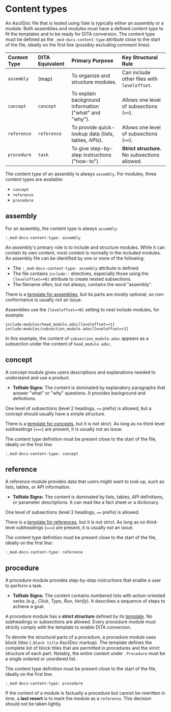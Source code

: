 # Content types

An AsciiDoc file that is tested using Vale is typically either an assembly or a module. Both assemblies and modules must have a defined _content type_ to fit the templates and to be ready for DITA conversion. The content type must be defined as the `_mod-docs-content-type` attribute close to the start of the file, ideally on the first line (possibly excluding comment lines).

| Content Type | DITA Equivalent | Primary Purpose | Key Structural Rule |
| :--- | :--- | :--- | :--- |
| `assembly` | (map) | To organize and structure modules. | Can include other files with `leveloffset`. |
| `concept` | `concept` | To explain background information ("what" and "why"). | Allows one level of subsections (`==`). |
| `reference` | `reference` | To provide quick-lookup data (lists, tables, APIs). | Allows one level of subsections (`==`). |
| `procedure` | `task` | To give step-by-step instructions ("how-to"). | **Strict structure.** No subsections allowed. |


The content type of an assembly is always `assembly`. For modules, three content types are available:

* `concept`
* `reference`
* `procedure`

## assembly

For an assembly, the content type is always `assembly`:

```
:_mod-docs-content-type: assembly
```

An assembly's primary role is to include and structure modules. While it can contain its own content, most content is normally in the included modules. An assembly file can be identified by one or more of the following:
* The `:_mod-docs-content-type: assembly` attribute is defined.
* The file contains `include::` directives, especially those using the `[leveloffset=+N]` attribute to create nested subsections.
* The filename often, but not always, contains the word "assembly".

There is a [template for assemblies](TEMPLATE_ASSEMBLY_a-collection-of-modules.adoc.txt), but its parts are mostly optional, so non-conformance is usually not an issue.

Assemblies use the `[leveloffset=+N]` setting to nest include modules, for example:

```
include:modules/head_module.adoc[leveloffset=+1]
include:modules/subsection_module.adoc[leveloffset=+2]
```

In this example, the content of `subsection_module.adoc` appears as a subsection under the content of `head_module.adoc`.

## concept

A concept module gives users descriptions and explanations needed to understand and use a product.

* **Telltale Signs:** The content is dominated by explanatory paragraphs that answer "what" or "why" questions. It provides background and definitions.

One level of subsections (level 2 headings, `==` prefix) is allowed, but a concept should usually have a simple structure.

There is a [template for concepts](TEMPLATE_CONCEPT_concept-explanation.adoc.txt), but it is not strict. As long as no third-level subheadings (`===`) are present, it is usually not an issue.

The content type definition must be present close to the start of the file, ideally on the first line:

```
:_mod-docs-content-type: concept
```

## reference

A reference module provides data that users might want to look up, such as lists, tables, or API information.
* **Telltale Signs:** The content is dominated by lists, tables, API definitions, or parameter descriptions. It can read like a fact sheet or a dictionary.

One level of subsections (level 2 headings, `==` prefix) is allowed.

There is a [template for references](TEMPLATE_REFERENCE_reference-material.adoc.txt), but it is not strict. As long as no third-level subheadings (`===`) are present, it is usually not an issue.

The content type definition must be present close to the start of the file, ideally on the first line:

```
:_mod-docs-content-type: reference
```


## procedure


A procedure module provides step-by-step instructions that enable a user to perform a task.
* **Telltale Signs:** The content contains numbered lists with action-oriented verbs (e.g., *Click*, *Type*, *Run*, *Verify*). It describes a sequence of steps to achieve a goal.

A procedure module has a **strict structure** defined by its [template](TEMPLATE_PROCEDURE_doing-one-procedure.adoc.txt). No subheadings or subsections are allowed. Every procedure module must strictly comply with the template to enable DITA conversion.

To denote the structural parts of a procedure, a procedure module uses block titles (`.Block title` AsciiDoc markup). The template defines the complete list of block titles that are permitted in procedures and the strict structure of each part. Notably, the entire content under `.Procedure` must be a single ordered or unordered list.

The content type definition must be present close to the start of the file, ideally on the first line:

```
:_mod-docs-content-type: procedure
```

If the content of a module is factually a procedure but cannot be rewritten in time, a **last resort** is to mark the module as a `reference`. This decision should not be taken lightly.

